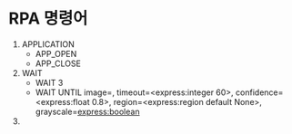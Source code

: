 # RPA 명령어

1. APPLICATION
    - APP_OPEN
    - APP_CLOSE
2. WAIT
    - WAIT 3 
    - WAIT UNTIL image=<express>, timeout=<express:integer 60>, confidence=<express:float 0.8>, region=<express:region default None>, grayscale=<express:boolean>
3. 
